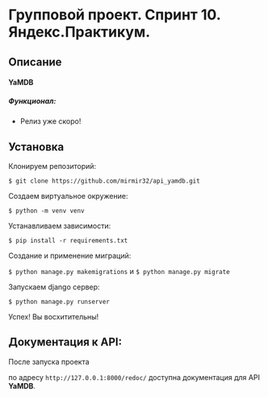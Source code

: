 # Групповой проект. Спринт 10. Яндекс.Практикум.
## Описание
#### YaMDB
##### Функционал: 
* Релиз уже скоро!

## Установка 
Клонируем репозиторий:

```$ git clone https://github.com/mirmir32/api_yamdb.git```
 
 Создаем виртуальное окружение:
 
 ```$ python -m venv venv```
 
 Устанавливаем зависимости:
 
```$ pip install -r requirements.txt```

Создание и применение миграций:

```$ python manage.py makemigrations``` и ```$ python manage.py migrate```

Запускаем django сервер:

```$ python manage.py runserver```

Успех! Вы восхитительны!

## Документация к API:

После запуска проекта 

по адресу `http://127.0.0.1:8000/redoc/` доступна документация для API **YaMDB**.
